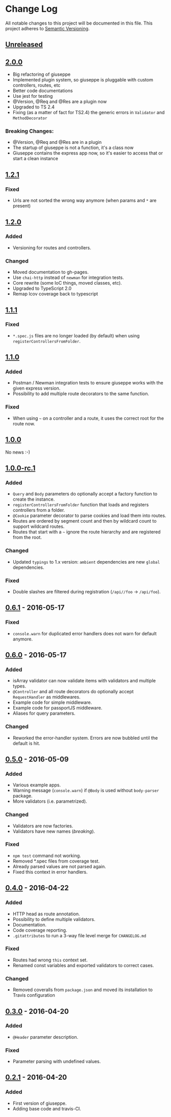 # Change Log
All notable changes to this project will be documented in this file.
This project adheres to [Semantic Versioning](http://semver.org/).

## [Unreleased]

## [2.0.0]
- Big refactoring of giuseppe
- Implemented plugin system, so giuseppe is pluggable with custom controllers, routes, etc
- Better code documentations
- Use jest for testing
- @Version, @Req and @Res are a plugin now
- Upgraded to TS 2.4
- Fixing (as a matter of fact for TS2.4) the generic errors in `Validator` and `MethodDecorator`

### Breaking Changes:
- @Version, @Req and @Res are in a plugin
- The startup of giuseppe is not a function, it's a class now
- Giuseppe contains the express app now, so it's easier to access that or start a clean instance

## [1.2.1]
### Fixed
- Urls are not sorted the wrong way anymore (when params and `*` are present)

## [1.2.0]
### Added
- Versioning for routes and controllers.

### Changed
- Moved documentation to gh-pages.
- Use `chai-http` instead of `newman` for integration tests.
- Core rewrite (some IoC things, moved classes, etc).
- Upgraded to TypeScript 2.0
- Remap lcov coverage back to typescript

## [1.1.1]
### Fixed
- `*.spec.js` files are no longer loaded (by default) when using `registerControllersFromFolder`.

## [1.1.0]
### Added
- Postman / Newman integration tests to ensure giuseppe works with the given express version.
- Possibility to add multiple route decorators to the same function.

### Fixed
- When using `~` on a controller and a route, it uses the correct root for the route now.

## [1.0.0]
No news :-)

## [1.0.0-rc.1]
### Added
- `Query` and `Body` parameters do optionally accept a factory function to create the instance.
- `registerControllersFromFolder` function that loads and registers controllers from a folder.
- `@Cookie` parameter decorator to parse cookies and load them into routes.
- Routes are ordered by segment count and then by wildcard count to support wildcard routes.
- Routes that start with a `~` ignore the route hierarchy and are registered from the root. 

### Changed
- Updated `typings` to 1.x version: `ambient` dependencies are new `global` dependencies.

### Fixed
- Double slashes are filtered during registration (`/api//foo` -> `/api/foo`).

## [0.6.1] - 2016-05-17
### Fixed
- `console.warn` for duplicated error handlers does not warn for default anymore.

## [0.6.0] - 2016-05-17
### Added
- isArray validator can now validate items with validators and multiple types.
- `@Controller` and all route decorators do optionally accept `RequestHandler` as middlewares.
- Example code for simple middleware.
- Example code for passportJS middleware.
- Aliases for query parameters.

### Changed
- Reworked the error-handler system. Errors are now bubbled until the default is hit.

## [0.5.0] - 2016-05-09
### Added
- Various example apps.
- Warning message (`console.warn`) if `@Body` is used without `body-parser` package.
- More validators (i.e. parametrized).

### Changed
- Validators are now factories.
- Validators have new names (*breaking*).

### Fixed
- `npm test` command not working.
- Removed *.spec files from coverage test.
- Already parsed values are not parsed again.
- Fixed this context in error handlers.

## [0.4.0] - 2016-04-22
### Added
- HTTP head as route annotation.
- Possibility to define multiple validators.
- Documentation.
- Code coverage reporting.
- `.gitattributes` to run a 3-way file level merge for `CHANGELOG.md`

### Fixed
- Routes had wrong `this` context set.
- Renamed const variables and exported validators to correct cases.

### Changed
- Removed coveralls from `package.json` and moved its installation to Travis configuration

## [0.3.0] - 2016-04-20
### Added
- `@Header` parameter description.

### Fixed
- Parameter parsing with undefined values.

## [0.2.1] - 2016-04-20
### Added
- First version of giuseppe.
- Adding base code and travis-CI.




[Unreleased]: https://github.com/smartive/giuseppe/compare/v2.0.0...master
[2.0.0]: https://github.com/smartive/giuseppe/compare/v1.2.1...v2.0.0
[1.2.1]: https://github.com/smartive/giuseppe/compare/v1.2.0...v1.2.1
[1.2.0]: https://github.com/smartive/giuseppe/compare/v1.1.1...v1.2.0
[1.1.1]: https://github.com/smartive/giuseppe/compare/v1.1.0...v1.1.1
[1.1.0]: https://github.com/smartive/giuseppe/compare/v1.0.0...v1.1.0
[1.0.0]: https://github.com/smartive/giuseppe/compare/v1.0.0-rc.1...v1.0.0
[1.0.0-rc.1]: https://github.com/smartive/giuseppe/compare/v0.6.1...v1.0.0-rc.1
[0.6.1]: https://github.com/smartive/giuseppe/compare/v0.6.0...v0.6.1
[0.6.0]: https://github.com/smartive/giuseppe/compare/v0.5.0...v0.6.0
[0.5.0]: https://github.com/smartive/giuseppe/compare/v0.4.0...v0.5.0
[0.4.0]: https://github.com/smartive/giuseppe/compare/v0.3.1...v0.4.0
[0.3.0]: https://github.com/smartive/giuseppe/compare/v0.2.0...v0.3.0
[0.2.1]: https://github.com/smartive/giuseppe/tree/v0.2.1
